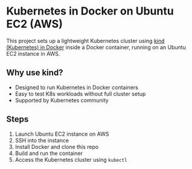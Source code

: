 # Kubernetes in Docker on Ubuntu EC2 (AWS)

This project sets up a lightweight Kubernetes cluster using [kind (Kubernetes) in Docker](https://kind.sigs.k8s.io/) inside a Docker container, running on an Ubuntu EC2 instance in AWS.

## Why use kind?
- Designed to run Kubernetes in Docker containers
- Easy to test K8s workloads without full cluster setup
- Supported by Kubernetes community

## Steps

1. Launch Ubuntu EC2 instance on AWS
2. SSH into the instance
3. Install Docker and clone this repo
4. Build and run the container
5. Access the Kubernetes cluster using `kubectl`

